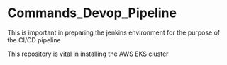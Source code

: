 # Commands_Devop_Pipeline

This is important in preparing the jenkins environment for the purpose of the CI/CD pipeline. 

This repository is vital in installing the AWS EKS cluster 
